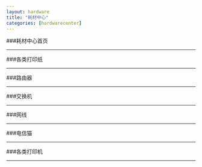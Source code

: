 ```yaml
---
layout: hardware
title: "耗材中心"
categories: [hardwarecenter]
---
```

###耗材中心首页
<hr/>
###各类打印纸
<hr/>
###路由器
<hr/>
###交换机
<hr/>
###网线
<hr/>
###电信猫
<hr/>
###各类打印机
<hr/>

